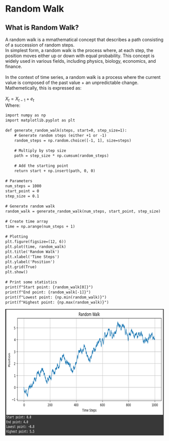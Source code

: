 # Random Walk
## What is Random Walk?
A random walk is a mmathematical concept that describes a path consisting of a succession of random steps.
<br /> In simplest form, a random walk is the process where, at each step, the position moves either up or down with equal probability. 
This concept is widely used in various fields, including physics, biology, economics, and finance.
<br /> 
<br /> 
In the context of time series, a random walk is a process where the current value is composed of the past value + an unpredictable change.
<br /> Mathemetically, this is expressed as: <br /> 
<br /> 
$X_t = X_{t-1} + e_t$
<br /> 
Where:<br /> 





```
import numpy as np
import matplotlib.pyplot as plt

def generate_random_walk(steps, start=0, step_size=1):
    # Generate random steps (either +1 or -1)
    random_steps = np.random.choice([-1, 1], size=steps)
    
    # Multiply by step size
    path = step_size * np.cumsum(random_steps)
    
    # Add the starting point
    return start + np.insert(path, 0, 0)

# Parameters
num_steps = 1000
start_point = 0
step_size = 0.1

# Generate random walk
random_walk = generate_random_walk(num_steps, start_point, step_size)

# Create time array
time = np.arange(num_steps + 1)

# Plotting
plt.figure(figsize=(12, 6))
plt.plot(time, random_walk)
plt.title('Random Walk')
plt.xlabel('Time Steps')
plt.ylabel('Position')
plt.grid(True)
plt.show()

# Print some statistics
print(f"Start point: {random_walk[0]}")
print(f"End point: {random_walk[-1]}")
print(f"Lowest point: {np.min(random_walk)}")
print(f"Highest point: {np.max(random_walk)}")
```
<img src="images/random_walk?" width="1000" height="400"/>

